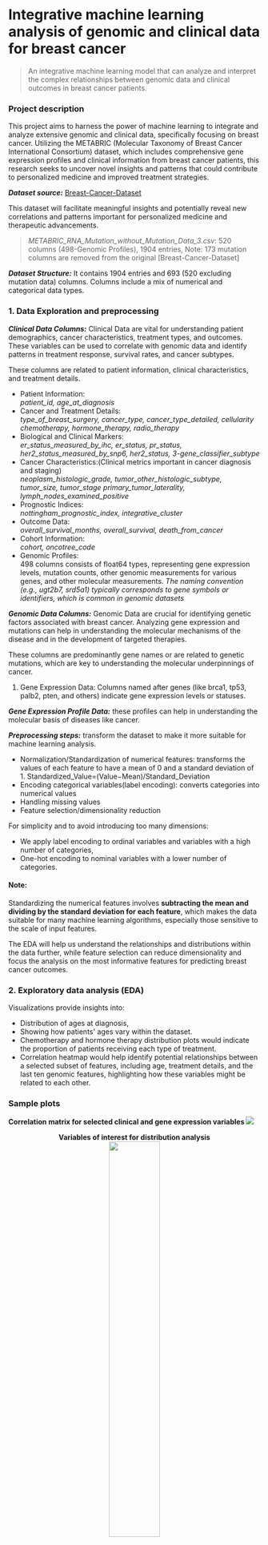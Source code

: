 # Integrative machine learning analysis of genomic and clinical data for breast cancer

> An integrative machine learning model that can analyze and interpret the complex relationships between genomic data and clinical outcomes in breast cancer patients.

### Project description
This project aims to harness the power of machine learning to integrate and analyze extensive genomic and clinical data, specifically focusing on breast cancer. Utilizing the METABRIC (Molecular Taxonomy of Breast Cancer International Consortium) dataset, which includes comprehensive gene expression profiles and clinical information from breast cancer patients, this research seeks to uncover novel insights and patterns that could contribute to personalized medicine and improved treatment strategies.

***Dataset source:***  [Breast-Cancer-Dataset](https://www.kaggle.com/datasets/raghadalharbi/breast-cancer-gene-expression-profiles-metabric/data)

This dataset will facilitate meaningful insights and potentially reveal new correlations and patterns important for personalized medicine and therapeutic advancements.

> *METABRIC_RNA_Mutation_without_Mutation_Data_3.csv*: 520 columns (498-Genomic Profiles), 1904 entries, 
> Note: 173 mutation columns are removed from the original [Breast-Cancer-Dataset]

***Dataset Structure:*** It contains 1904 entries and 693 (520 excluding mutation data) columns. Columns include a mix of numerical and categorical data types.

### 1. Data Exploration and preprocessing

***Clinical Data Columns:***
Clinical Data are vital for understanding patient demographics, cancer characteristics, treatment types, and outcomes. These variables can be used to correlate with genomic data and identify patterns in treatment response, survival rates, and cancer subtypes.

These columns are related to patient information, clinical characteristics, and treatment details.

- Patient Information: <br> 
    *patient_id, age_at_diagnosis*
- Cancer and Treatment Details: <br> 
    *type_of_breast_surgery, cancer_type, cancer_type_detailed, cellularity chemotherapy, hormone_therapy, radio_therapy*
- Biological and Clinical Markers: <br> 
    *er_status_measured_by_ihc, er_status, pr_status, her2_status_measured_by_snp6, her2_status, 3-gene_classifier_subtype*
- Cancer Characteristics:(Clinical metrics important in cancer diagnosis and staging) <br> 
    *neoplasm_histologic_grade, tumor_other_histologic_subtype, tumor_size, tumor_stage primary_tumor_laterality, lymph_nodes_examined_positive*
- Prognostic Indices: <br> 
    *nottingham_prognostic_index, integrative_cluster*
- Outcome Data: <br> 
    *overall_survival_months, overall_survival, death_from_cancer*
- Cohort Information: <br> 
    *cohort, oncotree_code*
- Genomic Profiles: <br> 
    498 columns consists of float64 types, representing gene expression levels, mutation counts, other genomic measurements for various genes, and other molecular measurements.
    *The naming convention (e.g., ugt2b7, srd5a1) typically corresponds to gene symbols or identifiers, which is common in genomic datasets*

***Genomic Data Columns:***
Genomic Data are crucial for identifying genetic factors associated with breast cancer. Analyzing gene expression and mutations can help in understanding the molecular mechanisms of the disease and in the development of targeted therapies.

These columns are predominantly gene names or are related to genetic mutations, which are key to understanding the molecular underpinnings of cancer.

1. Gene Expression Data: Columns named after genes (like brca1, tp53, palb2, pten, and others) indicate gene expression levels or statuses.


***Gene Expression Profile Data:*** these profiles can help in understanding the molecular basis of diseases like cancer.

***Preprocessing steps:*** transform the dataset to make it more suitable for machine learning analysis. 
- Normalization/Standardization of numerical features: transforms the values of each feature to have a mean of 0 and a standard deviation of 1. Standardized_Value=(Value−Mean)/Standard_Deviation
- Encoding categorical variables(label encoding): converts categories into numerical values
- Handling missing values
- Feature selection/dimensionality reduction


For simplicity and to avoid introducing too many dimensions:
- We apply label encoding to ordinal variables and variables with a high number of categories,
- One-hot encoding to nominal variables with a lower number of categories.

#### Note: 
Standardizing the numerical features involves **subtracting the mean and dividing by the standard deviation for each feature**, which makes the data suitable for many machine learning algorithms, especially those sensitive to the scale of input features.

The EDA will help us understand the relationships and distributions within the data further, while feature selection can reduce dimensionality and focus the analysis on the most informative features for predicting breast cancer outcomes.

### 2. Exploratory data analysis (EDA) 
Visualizations provide insights into:
- Distribution of ages at diagnosis, 
- Showing how patients' ages vary within the dataset. 
- Chemotherapy and hormone therapy distribution plots would indicate the proportion of patients receiving each type of treatment.
- Correlation heatmap would help identify potential relationships between a selected subset of features, including age, treatment details, and the last ten genomic features, highlighting how these variables might be related to each other.

### Sample plots

<p align="left"> <b> Correlation matrix for selected clinical and gene expression variables </b>
  <img src="https://github.com/GirmaSis/IntegrativeML-BreastCancer/blob/main/plots/Correlation%20Matrix.png" > </p>
<p align="center">  <b> Variables of interest for distribution analysis </b>
  <img src="https://github.com/GirmaSis/IntegrativeML-BreastCancer/blob/main/plots/distribution%20analysis.png" width="45%" />
</p>
<p align="center">  <b> Feature importance (logistic regression coefficients) </b>
  <img src="https://github.com/GirmaSis/IntegrativeML-BreastCancer/blob/main/plots/Logistic%20Regression%20Coefficients.png" width="45%" />
</p>